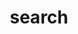 ---
title: "search" # in any language you want
layout: "search" # is necessary
# url: "/archive"
# description: "Description for Search"
summary: "search"
placeholder: "What article?"
---